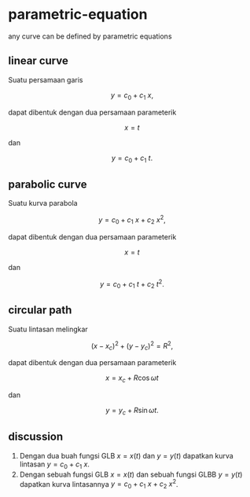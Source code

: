 # parametric-equation
any curve can be defined by parametric equations


## linear curve
Suatu persamaan garis

$$\tag{1}
y = c_0 + c_1 \ x,
$$

dapat dibentuk dengan dua persamaan parameterik


$$\tag{2}
x =  t
$$

dan

$$\tag{3}
y = c_0 + c_1 \ t.
$$


## parabolic curve
Suatu kurva parabola

$$\tag{4}
y = c_0 + c_1 \ x + c_2 \ x^2,
$$

dapat dibentuk dengan dua persamaan parameterik


$$\tag{5}
x =  t
$$

dan

$$\tag{6}
y = c_0 + c_1 \ t + c_2 \ t^2.
$$


## circular path
Suatu lintasan melingkar

$$\tag{7}
(x - x_c)^2 + (y - y_c)^2 = R^2,
$$

dapat dibentuk dengan dua persamaan parameterik

$$\tag{8}
x = x_c + R \cos \omega t
$$

dan

$$\tag{9}
y = y_c + R \sin \omega t.
$$


## discussion
1. Dengan dua buah fungsi GLB $x = x(t)$ dan $y = y(t)$ dapatkan kurva lintasan $y = c_0 + c_1 \ x$.
2. Dengan sebuah fungsi GLB $x = x(t)$ dan sebuah fungsi GLBB $y = y(t)$ dapatkan kurva lintasannya $y = c_0 + c_1 \ x + c_2 \ x^2$.